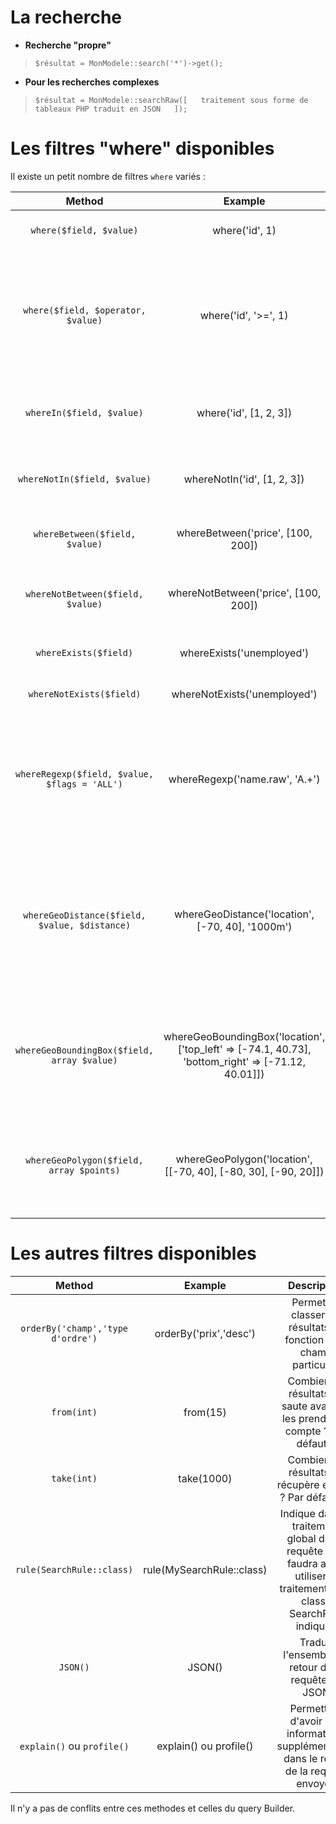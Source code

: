 # La recherche

* **Recherche "propre"**  

> `$résultat = MonModele::search('*')->get();`

* **Pour les recherches complexes**  

> `$résultat = MonModele::searchRaw([  
>    traitement sous forme de tableaux PHP traduit en JSON  
>    ]);`

# Les filtres "where" disponibles

Il existe un petit nombre de filtres `where` variés :

|Method	| Example |	Description |
| :-: | :-: | :-: |
|`where($field, $value)`	|where('id', 1)|	Vérifie l'égalité ed'une simple valeur.|
|`where($field, $operator, $value)`|	where('id', '>=', 1)|	Filtre les enregistrements avec la contrainte d'une règle donnée. Les opérateurs utilisables sont : =, <, >, <=, >=, <>.|
|`whereIn($field, $value)`	|where('id', [1, 2, 3])	|Vérifie si une valeur appartient à un champ spécifique.|
|`whereNotIn($field, $value)`	|whereNotIn('id', [1, 2, 3])|	Vérifie si une valeur n'appartient pas à un champ spécifique.|
|`whereBetween($field, $value)`	|whereBetween('price', [100, 200])	|Vérifie si une valeur est dans un intervalle donné.|
|`whereNotBetween($field, $value)`|	whereNotBetween('price', [100, 200])|	Vérifie si une valeur n'est pas dans un intervalle donné.|
|`whereExists($field)`	|whereExists('unemployed')	|Vérifie si une valeur est définie.|
|`whereNotExists($field)`	|whereNotExists('unemployed')	|Vérifie si une valeur n'est pas définie.|
|`whereRegexp($field, $value, $flags = 'ALL')`	|whereRegexp('name.raw', 'A.+')	|Filtre les enregistrements en fonction d'une expression régulière choisie. [Ici](https://www.elastic.co/guide/en/elasticsearch/reference/5.2/query-dsl-regexp-query.html#regexp-syntax) vous trouverez des renseignements sur la syntaxe.|
|`whereGeoDistance($field, $value, $distance)`|	whereGeoDistance('location', [-70, 40], '1000m')	|Filtre les enregistrements en fonction d'un point donné et d'un écart donné entre le point et la localisation. [Ici](https://www.elastic.co/guide/en/elasticsearch/reference/current/query-dsl-geo-distance-query.html) des renseignements supplémentaies syntaxiques.|
|`whereGeoBoundingBox($field, array $value)`|	whereGeoBoundingBox('location', ['top_left' => [-74.1, 40.73], 'bottom_right' => [-71.12, 40.01]])|	Filtre les enregistrements avec des spécifications données. [Ici](https://www.elastic.co/guide/en/elasticsearch/reference/current/query-dsl-geo-bounding-box-query.html) des renseignements supplémentaies syntaxiques.|
|`whereGeoPolygon($field, array $points)`	| whereGeoPolygon('location',[[-70, 40], [-80, 30], [-90, 20]])	| Filtre les enregistrements dans un polygone. [Ici](https://www.elastic.co/guide/en/elasticsearch/reference/current/query-dsl-geo-polygon-query.html) des renseignements supplémentaies syntaxiques.|

# Les autres filtres disponibles

|Method	| Example |	Description |
| :-: | :-: | :-: |
| `orderBy('champ','type d'ordre')` | orderBy('prix','desc')  |  Permet de classer les résultats en fonction d'un champ particulier |
| `from(int)` | from(15)  | Combien de résultats on saute avant de les prendre en compte ? Par défaut 0|
| `take(int)` | take(1000) | Combien de résultats on récupère en tout ? Par défaut 10 |
| `rule(SearchRule::class)` | rule(MySearchRule::class) | Indique dans le traitement global d'une requête qu'il faudra aussi utiliser le traitement de la classe SearchRule indiquée |
| `JSON()` | JSON() | Traduit l'ensemble du retour de la requête en JSON |
| `explain()` ou `profile()` | explain() ou profile() | Permettent d'avoir des informations supplémentaires dans le retour de la requête envoyée |

Il n'y a pas de conflits entre ces methodes et celles du query Builder. 
